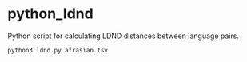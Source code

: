 # python_ldnd
Python script for calculating LDND distances between language pairs.

```python3 ldnd.py afrasian.tsv```
